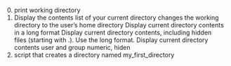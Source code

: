 0. print working directory
1. Display the contents list of your current directory
changes the working directory to the user’s home directory
Display current directory contents in a long format
Display current directory contents, including hidden files (starting with .). Use the long format.
Display current directory contents user and group numeric, hiden
6. script that creates a directory named my_first_directory
